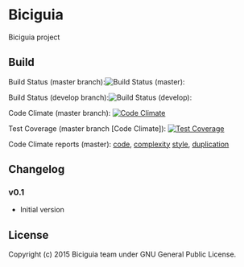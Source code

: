 # Biciguia

Biciguia project


## Build
Build Status (master branch):![Build Status (master):](https://travis-ci.org/biciguia/biciguia-frontend.svg?branch=master)

Build Status (develop branch):![Build Status (develop):](https://travis-ci.org/biciguia/biciguia-frontend.svg?branch=develop)

Code Climate (master branch): [![Code Climate](https://codeclimate.com/github/biciguia/biciguia-frontend/badges/gpa.svg)](https://codeclimate.com/github/biciguia/biciguia-frontend)

Test Coverage (master branch [Code Climate]): [![Test Coverage](https://codeclimate.com/github/biciguia/biciguia-frontend/badges/coverage.svg)](https://codeclimate.com/github/biciguia/biciguia-frontend/coverage)

Code Climate reports (master): [code](https://codeclimate.com/github/biciguia/biciguia-frontend/code), [complexity](https://codeclimate.com/github/biciguia/biciguia-frontend/issues/categories/complexity) 
[style](https://codeclimate.com/github/biciguia/biciguia-frontend/issues/categories/style), [duplication](https://codeclimate.com/github/biciguia/biciguia-frontend/issues/categories/duplication) 

## Changelog

### v0.1

- Initial version

## License
Copyright (c) 2015 Biciguia team under GNU General Public License.
